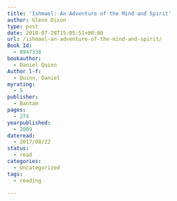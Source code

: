 ```yaml
---
title: 'Ishmael: An Adventure of the Mind and Spirit'
author: Glenn Dixon
type: post
date: 2018-07-28T15:05:51+00:00
url: /ishmael-an-adventure-of-the-mind-and-spirit/
Book Id:
  - 8947338
bookauthor:
  - Daniel Quinn
Author l-f:
  - Quinn, Daniel
myrating:
  - 5
publisher:
  - Bantam
pages:
  - 274
yearpublished:
  - 2009
dateread:
  - 2017/08/22
status:
  - read
categories:
  - Uncategorized
tags:
  - reading

---
```

